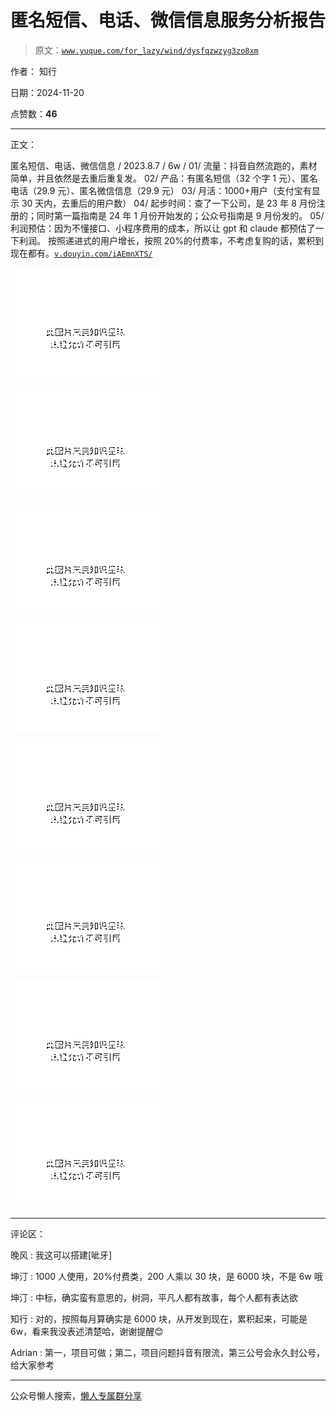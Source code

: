 # 匿名短信、电话、微信信息服务分析报告

> 原文：[`www.yuque.com/for_lazy/wind/dysfqzwzyg3zo8xm`](https://www.yuque.com/for_lazy/wind/dysfqzwzyg3zo8xm)

作者： 知行

日期：2024-11-20

点赞数：**46**

* * *

正文：

匿名短信、电话、微信信息 / 2023.8.7 / 6w / 01/ 流量：抖音自然流跑的，素材简单，并且依然是去重后重复发。 02/
产品：有匿名短信（32 个字 1 元）、匿名电话（29.9 元）、匿名微信信息（29.9 元） 03/ 月活：1000+用户（支付宝有显示 30 天内，去重后的用户数）
04/ 起步时间：查了一下公司，是 23 年 8 月份注册的；同时第一篇指南是 24 年 1 月份开始发的；公众号指南是 9 月份发的。 05/
利润预估：因为不懂接口、小程序费用的成本，所以让 gpt 和 claude 都预估了一下利润。
按照递进式的用户增长，按照 20%的付费率，不考虑复购的话，累积到现在都有。[`v.douyin.com/iAEmnXTS/`](https://v.douyin.com/iAEmnXTS/)

![](img/3e1e151362666c33855366622e37dc86.png "None")

![](img/39981a798154e1c334dd85c92b85caeb.png "None")

![](img/37002c684cdccce080854cdba8ca680a.png "None")

![](img/bd377edfb82265e61d4665ce7c81d686.png "None")

![](img/6ab1485f02a5ceefb1ae431ed95d07a8.png "None")

![](img/374886a425cb36cfb1f5627148f599cc.png "None")

![](img/d041c70bc8790cde22508ab929b1f056.png "None")

![](img/9f0a58d2e1c30574e1fef7dcf096b83e.png "None")

* * *

评论区：

晚风 : 我这可以搭建[呲牙]

坤汀 : 1000 人使用，20%付费类，200 人乘以 30 块，是 6000 块，不是 6w 哦

坤汀 : 中标，确实蛮有意思的，树洞，平凡人都有故事，每个人都有表达欲

知行 : 对的，按照每月算确实是 6000 块，从开发到现在，累积起来，可能是 6w，看来我没表述清楚哈，谢谢提醒😊

Adrian : 第一，项目可做；第二，项目问题抖音有限流，第三公号会永久封公号，给大家参考

* * *

公众号懒人搜索，[懒人专属群分享](https://lazybook.fun/#/blog/group)